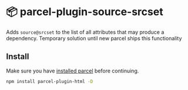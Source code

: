 # 📦 parcel-plugin-source-srcset

Adds `source@srcset` to the list of all attributes that may produce a dependency. Temporary solution until
new parcel ships this functionality

## Install

Make sure you have [installed parcel](https://parceljs.org/getting_started.html) before continuing.

```bash
npm install parcel-plugin-html -D
```    